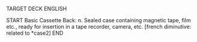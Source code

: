 TARGET DECK
ENGLISH

START
Basic
Cassette
Back: n. Sealed case containing magnetic tape, film etc., ready for insertion in a tape recorder, camera, etc. [french diminutive: related to *case2]
END

